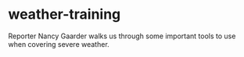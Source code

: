# weather-training
Reporter Nancy Gaarder walks us through some important tools to use when covering severe weather.
